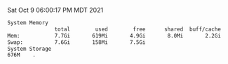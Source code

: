 Sat Oct  9 06:00:17 PM MDT 2021
```bash
System Memory
               total        used        free      shared  buff/cache   available
Mem:           7.7Gi       619Mi       4.9Gi       8.0Mi       2.2Gi       6.7Gi
Swap:          7.6Gi       158Mi       7.5Gi
System Storage
676M	.
```
```bash
